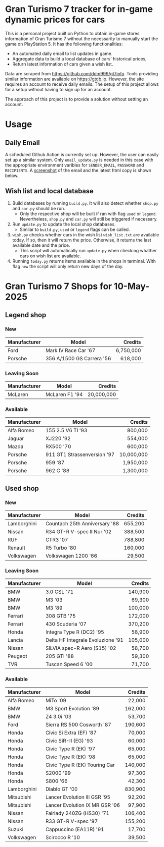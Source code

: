 # Gran Turismo 7 tracker for in-game dynamic prices for cars

This is a personal project built on Python to obtain in-game stores information of Gran Turismo 7 without the necessarity to manually start the game on PlayStation 5. It has the following functionalities:

- An automated daily email to list updates in game.
- Aggregate data to build a local database of cars' historical prices,
- Return latest information of cars given a wish list.

Data are scraped from https://github.com/ddm999/gt7info. Tools providing similar information are available on https://gtdb.io. However, the site requires an account to receive daily emails. The setup of this project allows for a setup without having to sign up for an account.

The approach of this project is to provide a solution without setting an account.

# Usage

## Daily Email

A scheduled Github Action is currently set up. However, the user can easily set up a similar system. Only `email_update.py` is needed in this case with the appropriate environment varibles for `SENDER_EMAIL`, `PASSWORD` and `RECIPIENTS`. A [screenshot](https://raw.githubusercontent.com/marcohoucheng/Gran-Turismo-7-Price-Tracker/main/data/email_screenshot.png) of the email and the latest html copy is shown below.

## Wish list and local database

1. Build databases by running `build.py`. It will also detect whether `shop.py` and `car.py` should be run.
    - Only the respective shop will be built if ran with flag `used` or `legend`. Nevertheless, `shop.py` and `car.py` will still be triggered if necessary.
2. Run `update.py` to update the local shop databases.
    - Similar to `build.py`, `used` or `legend` flags can be called.
3. `wish.py` checks whether cars in the wish list `wish_list.txt` are available today. If so, then it will return the price. Otherwise, it returns the last available date and the price.
    - This script will automatically run `update.py` when checking whather cars on wish list are available.
4. Running `today.py` returns items available in the shops in terminal. With flag `new` the script will only return new days of the day.


# Gran Turismo 7 Shops for 10-May-2025



## Legend shop

### New
 | Manufacturer | Model | Credits |
 | --- | --- | --: |
|Ford|Mark IV Race Car '67|6,750,000|
|Porsche|356 A/1500 GS Carrera '56|618,000|

### Leaving Soon
 | Manufacturer | Model | Credits |
 | --- | --- | --: |
|McLaren|McLaren F1 '94|20,000,000|

### Available
 | Manufacturer | Model | Credits |
 | --- | --- | --: |
|Alfa Romeo|155 2.5 V6 TI '93|800,000|
|Jaguar|XJ220 '92|554,000|
|Mazda|RX500 '70|600,000|
|Porsche|911 GT1 Strassenversion '97|10,000,000|
|Porsche|959 '87|1,950,000|
|Porsche|962 C '88|1,300,000|


## Used shop

### New
 | Manufacturer | Model | Credits |
 | --- | --- | --: |
|Lamborghini|Countach 25th Anniversary '88|655,200|
|Nissan|R34 GT-R V-spec II Nur '02|388,500|
|RUF|CTR3 '07|788,800|
|Renault|R5 Turbo '80|160,000|
|Volkswagen|Volkswagen 1200 '66|29,500|

### Leaving Soon
 | Manufacturer | Model | Credits |
 | --- | --- | --: |
|BMW|3.0 CSL '71|140,900|
|BMW|M3 '03|69,300|
|BMW|M3 '89|100,000|
|Ferrari|308 GTB '75|172,000|
|Ferrari|430 Scuderia '07|370,200|
|Honda|Integra Type R (DC2) '95|58,900|
|Lancia|Delta HF Integrale Evoluzione '91|105,000|
|Nissan|SILVIA spec-R Aero (S15) '02|58,700|
|Peugeot|205 GTI '88|59,300|
|TVR|Tuscan Speed 6 '00|71,700|

### Available
 | Manufacturer | Model | Credits |
 | --- | --- | --: |
|Alfa Romeo|MiTo '09|22,000|
|BMW|M3 Sport Evolution '89|162,000|
|BMW|Z4 3.0i '03|53,700|
|Ford|Sierra RS 500 Cosworth '87|190,600|
|Honda|Civic Si Extra (EF) '87|70,000|
|Honda|Civic SiR-II (EG) '93|60,000|
|Honda|Civic Type R (EK) '97|65,000|
|Honda|Civic Type R (EK) '98|65,000|
|Honda|Civic Type R (EK) Touring Car|140,000|
|Honda|S2000 '99|97,300|
|Honda|S800 '66|42,300|
|Lamborghini|Diablo GT '00|830,900|
|Mitsubishi|Lancer Evolution III GSR '95|92,200|
|Mitsubishi|Lancer Evolution IX MR GSR '06|97,900|
|Nissan|Fairlady 240ZG (HS30) '71|106,400|
|Nissan|R33 GT-R V-spec '97|155,200|
|Suzuki|Cappuccino (EA11R) '91|17,700|
|Volkswagen|Scirocco R '10|39,500|
